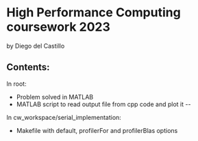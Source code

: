 # High Performance Computing coursework 2023
by Diego del Castillo


## Contents:
In root:
- Problem solved in MATLAB
- MATLAB script to read output file from cpp code and plot it
--

In cw_workspace/serial_implementation:
- Makefile with default, profilerFor and profilerBlas options
